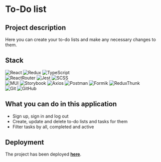 # To-Do list

## Project description
Here you can create your to-do lists and make any necessary changes to them.

## Stack

![React](https://img.shields.io/badge/react-1.svg?style=for-the-badge&logo=react&labelColor=20232a&color=514f4f)
![Redux](https://img.shields.io/badge/redux-1.svg?style=for-the-badge&logo=redux&labelColor=20232a&color=514f4f&logoColor=6F3FB3)
![TypeScript](https://img.shields.io/badge/TypeScript-1.svg?style=for-the-badge&logo=TypeScript&labelColor=20232a&color=514f4f)  
![ReactRouter](https://img.shields.io/badge/React_Router-1.svg?style=for-the-badge&logo=ReactRouter&labelColor=20232a&color=514f4f)
![Jest](https://img.shields.io/badge/Jest-1.svg?style=for-the-badge&logo=Jest&labelColor=20232a&color=514f4f&logoColor=red)
![SCSS](https://img.shields.io/badge/SCSS-1.svg?style=for-the-badge&logo=SASS&labelColor=20232a&color=514f4f)  
![MUI](https://img.shields.io/badge/MUI-%230081CB.svg?style=for-the-badge&logo=mui&labelColor=20232a&color=514f4f)
![Storybook](https://img.shields.io/badge/-Storybook-FF4785?style=for-the-badge&logo=storybook&labelColor=20232a&color=514f4f)
![Axios](https://img.shields.io/badge/Axios-1.svg?style=for-the-badge&logo=Axios&labelColor=20232a&color=514f4f)
![Postman](https://img.shields.io/badge/Postman-FF6C37?style=for-the-badge&logo=postman&labelColor=20232a&color=514f4f)
![Formik](https://img.shields.io/badge/Formik-1.svg?style=for-the-badge&logo=Axios&labelColor=20232a&color=514f4f)
![ReduxThunk](https://img.shields.io/badge/Redux_Thunk-1.svg?style=for-the-badge&logo=ReduxThunk&labelColor=20232a&color=514f4f)  
![Git](https://img.shields.io/badge/git-%23F05033.svg?style=for-the-badge&logo=git&labelColor=20232a&color=514f4f)
![GitHub](https://img.shields.io/badge/GitHub-1.svg?style=for-the-badge&logo=GitHub&labelColor=20232a&color=514f4f)

## What you can do in this application
- Sign up, sign in and log out
- Create, update and delete to-do lists and tasks for them
- Filter tasks by all, completed and active

## Deployment
The project has been deployed **[here](https://TonyFinder.github.io/Todolist)**.